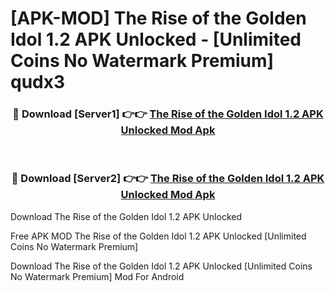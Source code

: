 # [APK-MOD] The Rise of the Golden Idol 1.2 APK Unlocked - [Unlimited Coins No Watermark Premium] qudx3



<div align="center">
<h3>🔴 Download [Server1] 👉👉 <a href="https://momento.my/?title=The_Rise_of_the_Golden_Idol_1.2_APK_Unlocked">The Rise of the Golden Idol 1.2 APK Unlocked Mod Apk</a></h3><br>

<h3>🔴 Download [Server2] 👉👉 <a href="https://momento.my/?title=The_Rise_of_the_Golden_Idol_1.2_APK_Unlocked">The Rise of the Golden Idol 1.2 APK Unlocked Mod Apk</a></h3>
</div>



Download The Rise of the Golden Idol 1.2 APK Unlocked 

Free APK MOD The Rise of the Golden Idol 1.2 APK Unlocked [Unlimited Coins No Watermark Premium]

Download The Rise of the Golden Idol 1.2 APK Unlocked [Unlimited Coins No Watermark Premium] Mod For Android
